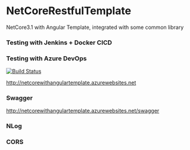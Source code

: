 # NetCoreRestfulTemplate
NetCore3.1 with Angular Template, integrated with some common library

### Testing with Jenkins + Docker CICD


### Testing with Azure DevOps

[![Build Status](https://dev.azure.com/ffsproject/NetCoreWithAngularTemplate/_apis/build/status/JimmyPun610.NetCoreWithAngularTemplate?branchName=master)](http://netcorewithangulartemplate.azurewebsites.net)

http://netcorewithangulartemplate.azurewebsites.net

### Swagger
http://netcorewithangulartemplate.azurewebsites.net/swagger

### NLog
### CORS
